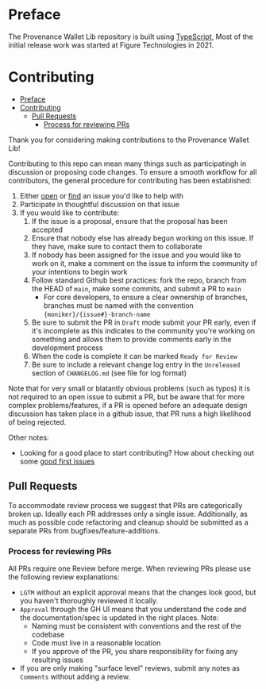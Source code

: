 # Preface

The Provenance Wallet Lib repository is built using [TypeScript](https://www.typescriptlang.org/),  Most of the initial release work was started at Figure Technologies in 2021.

# Contributing

- [Preface](#preface)
- [Contributing](#contributing)
  - [Pull Requests](#pull-requests)
    - [Process for reviewing PRs](#process-for-reviewing-prs)

Thank you for considering making contributions to the Provenance Wallet Lib!

Contributing to this repo can mean many things such as participatingh in
discussion or proposing code changes. To ensure a smooth workflow for all
contributors, the general procedure for contributing has been established:

1. Either [open](https://github.com/provenance-io/wallet-lib/issues/new/choose) or
   [find](https://github.com/provenance-io/wallet-lib/issues) an issue you'd like to help with
2. Participate in thoughtful discussion on that issue
3. If you would like to contribute:
   1. If the issue is a proposal, ensure that the proposal has been accepted
   2. Ensure that nobody else has already begun working on this issue. If they have,
      make sure to contact them to collaborate
   3. If nobody has been assigned for the issue and you would like to work on it,
      make a comment on the issue to inform the community of your intentions
      to begin work
   4. Follow standard Github best practices: fork the repo, branch from the
      HEAD of `main`, make some commits, and submit a PR to `main`
      - For core developers, to ensure a clear ownership of branches, branches must be named with the convention `{moniker}/{issue#}-branch-name`
   5. Be sure to submit the PR in `Draft` mode submit your PR early, even if
      it's incomplete as this indicates to the community you're working on
      something and allows them to provide comments early in the development process
   6. When the code is complete it can be marked `Ready for Review`
   7. Be sure to include a relevant change log entry in the `Unreleased` section
      of `CHANGELOG.md` (see file for log format)

Note that for very small or blatantly obvious problems (such as typos) it is
not required to an open issue to submit a PR, but be aware that for more complex
problems/features, if a PR is opened before an adequate design discussion has
taken place in a github issue, that PR runs a high likelihood of being rejected.

Other notes:

- Looking for a good place to start contributing? How about checking out some
  [good first issues](https://github.com/provenance-io/wallet-lib/issues?q=is%3Aopen+is%3Aissue+label%3A%22good+first+issue%22)

## Pull Requests

To accommodate review process we suggest that PRs are categorically broken up.
Ideally each PR addresses only a single issue. Additionally, as much as possible
code refactoring and cleanup should be submitted as a separate PRs from bugfixes/feature-additions.

### Process for reviewing PRs

All PRs require one Review before merge. When reviewing PRs please use the following review explanations:

- `LGTM` without an explicit approval means that the changes look good, but you haven't thoroughly reviewed it locally.
- `Approval` through the GH UI means that you understand the code and the documentation/spec is updated in the right places.  Note:
  - Naming must be consistent with conventions and the rest of the codebase
  - Code must live in a reasonable location
  - If you approve of the PR, you share responsibility for fixing any resulting issues
- If you are only making "surface level" reviews, submit any notes as `Comments` without adding a review.

